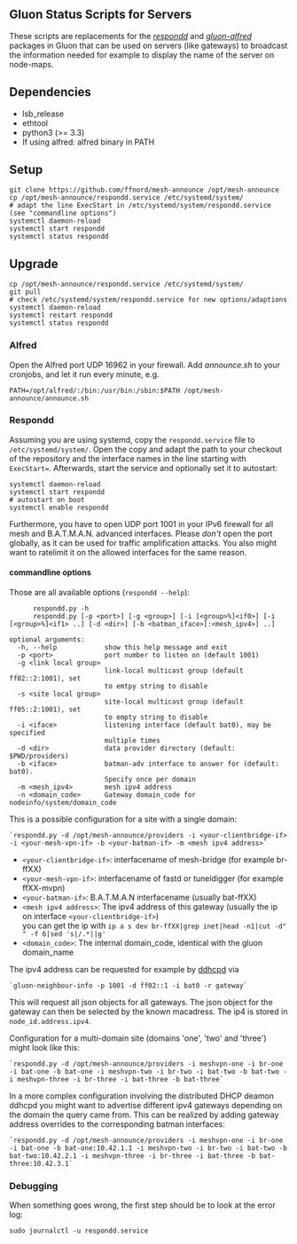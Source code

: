Gluon Status Scripts for Servers
--------------------------------

These scripts are replacements for the *[respondd]* and *[gluon-alfred]*
packages in Gluon that can be used on servers (like gateways) to broadcast the
information needed for example to display the name of the server on node-maps.

[respondd]: https://github.com/freifunk-gluon/packages/tree/master/net/respondd
[gluon-alfred]: https://github.com/freifunk-gluon/gluon/tree/master/package/gluon-alfred

## Dependencies

 * lsb\_release
 * ethtool
 * python3 (>= 3.3)
 * If using alfred: alfred binary in PATH

## Setup

    git clone https://github.com/ffnord/mesh-announce /opt/mesh-announce
    cp /opt/mesh-announce/respondd.service /etc/systemd/system/
    # adapt the line ExecStart in /etc/systemd/system/respondd.service (see "commandline options")
    systemctl daemon-reload
    systemctl start respondd
    systemctl status respondd


## Upgrade

    cp /opt/mesh-announce/respondd.service /etc/systemd/system/
    git pull
    # check /etc/systemd/system/respondd.service for new options/adaptions
    systemctl daemon-reload
    systemctl restart respondd
    systemctl status respondd

### Alfred

Open the Alfred port UDP 16962 in your firewall. Add _announce.sh_ to your
cronjobs, and let it run every minute, e.g.

    PATH=/opt/alfred/:/bin:/usr/bin:/sbin:$PATH /opt/mesh-announce/announce.sh

### Respondd

Assuming you are using systemd, copy the `respondd.service` file to
`/etc/systemd/system/`. Open the copy and adapt the path to your checkout of
the repository and the interface names in the line starting with `ExecStart=`.
Afterwards, start the service and optionally set it to autostart:

    systemctl daemon-reload
    systemctl start respondd
    # autostart on boot
    systemctl enable respondd

Furthermore, you have to open UDP port 1001 in your IPv6 firewall for all mesh
and B.A.T.M.A.N. advanced interfaces. Please *don't* open the port globally, as
it can be used for traffic amplification attacks. You also might want to
ratelimit it on the allowed interfaces for the same reason.

#### commandline options

Those are all available options (`respondd --help`):

```
      respondd.py -h
      respondd.py [-p <port>] [-g <group>] [-i [<group>%]<if0>] [-i [<group>%]<if1> ..] [-d <dir>] [-b <batman_iface>[:<mesh_ipv4>] ..]

optional arguments:
  -h, --help            show this help message and exit
  -p <port>             port number to listen on (default 1001)
  -g <link local group>
                        link-local multicast group (default ff02::2:1001), set
                        to emtpy string to disable
  -s <site local group>
                        site-local multicast group (default ff05::2:1001), set
                        to empty string to disable
  -i <iface>            listening interface (default bat0), may be specified
                        multiple times
  -d <dir>              data provider directory (default: $PWD/providers)
  -b <iface>            batman-adv interface to answer for (default: bat0).
                        Specify once per domain
  -m <mesh_ipv4>        mesh ipv4 address
  -n <domain_code>      Gateway domain_code for nodeinfo/system/domain_code
```

This is a possible configuration for a site with a single domain:

    `respondd.py -d /opt/mesh-announce/providers -i <your-clientbridge-if> -i <your-mesh-vpn-if> -b <your-batman-if> -m <mesh ipv4 address>`

 * `<your-clientbridge-if>`: interfacename of mesh-bridge (for example br-ffXX)
 * `<your-mesh-vpn-if>`: interfacename of fastd or tuneldigger (for example ffXX-mvpn)
 * `<your-batman-if>`: B.A.T.M.A.N interfacename (usually bat-ffXX)
 * `<mesh ipv4 address>`: The ipv4 address of this gateway (usually the ip on interface `<your-clientbridge-if>`)  
    you can get the ip with `ip a s dev br-ffXX|grep inet|head -n1|cut -d" " -f 6|sed 's|/.*||g'`
 * `<domain_code>`: The internal domain_code, identical with the gluon domain_name

The ipv4 address can be requested for example by
[ddhcpd](https://github.com/TobleMiner/gluon-sargon/blob/feature-respondd-gateway-update/ddhcpd/files/usr/sbin/ddhcpd-gateway-update#L3)
via

    `gluon-neighbour-info -p 1001 -d ff02::1 -i bat0 -r gateway`
    
This will request all json objects for all gateways. The json object for the
gateway can then be selected by the known macadress. The ip4 is stored in
`node_id.address.ipv4`.

Configuration for a multi-domain site (domains 'one', 'two' and 'three') might look like this:

    `respondd.py -d /opt/mesh-announce/providers -i meshvpn-one -i br-one -i bat-one -b bat-one -i meshvpn-two -i br-two -i bat-two -b bat-two -i meshvpn-three -i br-three -i bat-three -b bat-three`

In a more complex configuration involving the distributed DHCP deamon ddhcpd you might want to advertise different ipv4 gateways depending on the domain the query came from.
This can be realized by adding gateway address overrides to the corresponding batman interfaces:

    `respondd.py -d /opt/mesh-announce/providers -i meshvpn-one -i br-one -i bat-one -b bat-one:10.42.1.1 -i meshvpn-two -i br-two -i bat-two -b bat-two:10.42.2.1 -i meshvpn-three -i br-three -i bat-three -b bat-three:10.42.3.1`


### Debugging

When something goes wrong, the first step should be to look at the error log:

    sudo journalctl -u respondd.service
